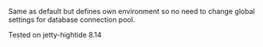 Same as default but defines own environment so no need to change global settings for database connection pool.

Tested on jetty-hightide 8.14
